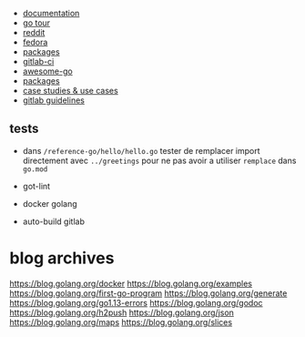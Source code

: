 - [documentation](https://golang.org/doc/)
- [go tour](https://tour.golang.org/welcome/1)
- [reddit](https://www.reddit.com/r/golang/)
- [fedora](https://fedoramagazine.org/getting-started-with-go-on-fedora/)
- [packages](https://pkg.go.dev/)
- [gitlab-ci](https://blog.boatswain.io/post/build-go-project-with-gitlab-ci/)
- [awesome-go](https://github.com/avelino/awesome-go)
- [packages](https://pkg.go.dev/)
- [case studies & use cases](https://go.dev/solutions#case-studies)
- [gitlab guidelines](https://docs.gitlab.com/ee/development/go_guide/)

## tests

- dans `/reference-go/hello/hello.go` tester de remplacer import directement avec `../greetings` pour ne pas avoir a utiliser `remplace` dans `go.mod`

- got-lint

- docker golang

- auto-build gitlab

# blog archives

https://blog.golang.org/docker
https://blog.golang.org/examples
https://blog.golang.org/first-go-program
https://blog.golang.org/generate
https://blog.golang.org/go1.13-errors
https://blog.golang.org/godoc
https://blog.golang.org/h2push
https://blog.golang.org/json
https://blog.golang.org/maps
https://blog.golang.org/slices

